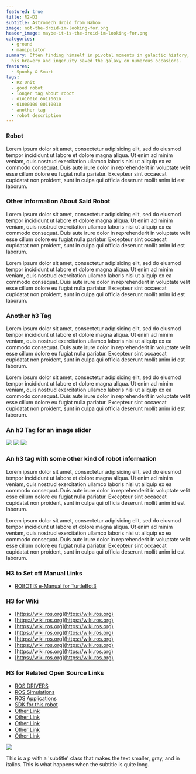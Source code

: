 ```yaml
---
featured: true
title: R2-D2
subtitle: Astromech droid from Naboo
image: not-the-droid-im-looking-for.png
header_image: maybe-it-is-the-droid-im-looking-for.png
categories:
  - ground
  - manipulator
summary: Often finding himself in pivotal moments in galactic history,
  his bravery and ingenuity saved the galaxy on numerous occasions.
features:
  - Spunky & Smart
tags:
  - R2 Unit
  - good robot
  - longer tag about robot
  - 01010010 00110010
  - 01000100 00110010
  - another tag
  - robot description
---
```


### Robot

Lorem ipsum dolor sit amet, consectetur adipisicing elit, sed do eiusmod tempor incididunt ut labore et dolore magna aliqua. Ut enim ad minim veniam, quis nostrud exercitation ullamco laboris nisi ut aliquip ex ea commodo consequat. Duis aute irure dolor in reprehenderit in voluptate velit esse cillum dolore eu fugiat nulla pariatur. Excepteur sint occaecat cupidatat non proident, sunt in culpa qui officia deserunt mollit anim id est laborum.

### Other Information About Said Robot

Lorem ipsum dolor sit amet, consectetur adipisicing elit, sed do eiusmod tempor incididunt ut labore et dolore magna aliqua. Ut enim ad minim veniam, quis nostrud exercitation ullamco laboris nisi ut aliquip ex ea commodo consequat. Duis aute irure dolor in reprehenderit in voluptate velit esse cillum dolore eu fugiat nulla pariatur. Excepteur sint occaecat cupidatat non proident, sunt in culpa qui officia deserunt mollit anim id est laborum.

Lorem ipsum dolor sit amet, consectetur adipisicing elit, sed do eiusmod tempor incididunt ut labore et dolore magna aliqua. Ut enim ad minim veniam, quis nostrud exercitation ullamco laboris nisi ut aliquip ex ea commodo consequat. Duis aute irure dolor in reprehenderit in voluptate velit esse cillum dolore eu fugiat nulla pariatur. Excepteur sint occaecat cupidatat non proident, sunt in culpa qui officia deserunt mollit anim id est laborum.

### Another h3 Tag

Lorem ipsum dolor sit amet, consectetur adipisicing elit, sed do eiusmod tempor incididunt ut labore et dolore magna aliqua. Ut enim ad minim veniam, quis nostrud exercitation ullamco laboris nisi ut aliquip ex ea commodo consequat. Duis aute irure dolor in reprehenderit in voluptate velit esse cillum dolore eu fugiat nulla pariatur. Excepteur sint occaecat cupidatat non proident, sunt in culpa qui officia deserunt mollit anim id est laborum.

Lorem ipsum dolor sit amet, consectetur adipisicing elit, sed do eiusmod tempor incididunt ut labore et dolore magna aliqua. Ut enim ad minim veniam, quis nostrud exercitation ullamco laboris nisi ut aliquip ex ea commodo consequat. Duis aute irure dolor in reprehenderit in voluptate velit esse cillum dolore eu fugiat nulla pariatur. Excepteur sint occaecat cupidatat non proident, sunt in culpa qui officia deserunt mollit anim id est laborum.

### An h3 Tag for an image slider

<div id="description-image-slider" class="owl-carousel owl-theme">
  <img class="item" src="/imgs/robot-face.png" />
  <img class="item" src="/imgs/robot.png" />
  <img class="item" src="/imgs/drone.png" />
</div>

### An h3 tag with some other kind of robot information

Lorem ipsum dolor sit amet, consectetur adipisicing elit, sed do eiusmod tempor incididunt ut labore et dolore magna aliqua. Ut enim ad minim veniam, quis nostrud exercitation ullamco laboris nisi ut aliquip ex ea commodo consequat. Duis aute irure dolor in reprehenderit in voluptate velit esse cillum dolore eu fugiat nulla pariatur. Excepteur sint occaecat cupidatat non proident, sunt in culpa qui officia deserunt mollit anim id est laborum.

Lorem ipsum dolor sit amet, consectetur adipisicing elit, sed do eiusmod tempor incididunt ut labore et dolore magna aliqua. Ut enim ad minim veniam, quis nostrud exercitation ullamco laboris nisi ut aliquip ex ea commodo consequat. Duis aute irure dolor in reprehenderit in voluptate velit esse cillum dolore eu fugiat nulla pariatur. Excepteur sint occaecat cupidatat non proident, sunt in culpa qui officia deserunt mollit anim id est laborum.

### H3 to Set off Manual Links

- [ROBOTIS e-Manual for TurtleBot3](#)

### H3 for Wiki

- [https://wiki.ros.org](https://wiki.ros.org)
- [https://wiki.ros.org](https://wiki.ros.org)
- [https://wiki.ros.org](https://wiki.ros.org)
- [https://wiki.ros.org](https://wiki.ros.org)
- [https://wiki.ros.org](https://wiki.ros.org)
- [https://wiki.ros.org](https://wiki.ros.org)
- [https://wiki.ros.org](https://wiki.ros.org)
- [https://wiki.ros.org](https://wiki.ros.org)

### H3 for Related Open Source Links

- [ROS DRIVERS](#)
- [ROS Simulations](#)
- [ROS Applications](#)
- [SDK for this robot](#)
- [Other Link](#)
- [Other Link](#)
- [Other Link](#)
- [Other Link](#)
- [Other Link](#)

<div class="image-large">
  <img src="/imgs/quadcopter.png" />
</div>
<p class="subtitle">
  This is a p with a 'subtitle' class that makes the text smaller, gray, and in italics. This is what happens when the subtitle is
  quite long.
</p>
